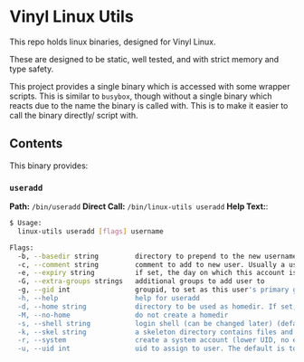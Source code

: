 # Vinyl Linux Utils

This repo holds linux binaries, designed for Vinyl Linux.

These are designed to be static, well tested, and with strict memory and type safety.

This project provides a single binary which is accessed with some wrapper scripts. This is similar to `busybox`, though without a single binary which reacts due to the name the binary is called with. This is to make it easier to call the binary directly/ script with.

## Contents

This binary provides:

### `useradd`

**Path:** `/bin/useradd`
**Direct Call:** `/bin/linux-utils useradd`
**Help Text:**:

```bash
$ Usage:
  linux-utils useradd [flags] username

Flags:
  -b, --basedir string         directory to prepend to the new username in order to create the new user homedir. Ignored when -M (default "/home/")
  -c, --comment string         comment to add to new user. Usually a user name or long indentifier
  -e, --expiry string          if set, the day on which this account is to be disabled
  -G, --extra-groups strings   additional groups to add user to
  -g, --gid int                groupid, to set as this user's primary group. Must exist. If empty, a new group is created with the same name as the requested user (default -1)
  -h, --help                   help for useradd
  -d, --home string            directory to be used as homedir. If set, -d is ignored
  -M, --no-home                do not create a homedir
  -s, --shell string           login shell (can be changed later) (default "/bin/sh")
  -k, --skel string            a skeleton directory contains files and directories to be copied into the new homedir
  -r, --system                 create a system account (lower UID, no expiry, no homedir unless specified)
  -u, --uid int                uid to assign to user. The default is to use the next available (default -1)
```
